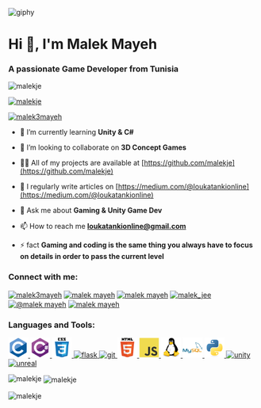 ![giphy](https://user-images.githubusercontent.com/31927278/194100647-341f7c5c-d76a-404e-8617-75d5bec8597c.gif)
<h1 align="left">Hi 👋, I'm Malek Mayeh</h1>
<h3 align="left">A passionate Game Developer from Tunisia</h3>



<p align="left"> <img src="https://komarev.com/ghpvc/?username=malekje&label=Profile%20views&color=0e75b6&style=flat" alt="malekje" /> </p>

<p align="left"> <a href="https://github.com/ryo-ma/github-profile-trophy"><img src="https://github-profile-trophy.vercel.app/?username=malekje" alt="malekje" /></a> </p>

<p align="left"> <a href="https://twitter.com/malek3mayeh" target="blank"><img src="https://img.shields.io/twitter/follow/malek3mayeh?logo=twitter&style=for-the-badge" alt="malek3mayeh" /></a> </p>

- 🌱 I’m currently learning **Unity & C#**

- 👯 I’m looking to collaborate on **3D Concept Games**

- 👨‍💻 All of my projects are available at [https://github.com/malekje](https://github.com/malekje)

- 📝 I regularly write articles on [https://medium.com/@loukatankionline](https://medium.com/@loukatankionline)

- 💬 Ask me about **Gaming & Unity Game Dev**

- 📫 How to reach me **loukatankionline@gmail.com**

- ⚡ fact **Gaming and coding is the same thing you always have to focus on details in order to pass the current level**

<h3 align="left">Connect with me:</h3>
<p align="left">
<a href="https://twitter.com/malek3mayeh" target="blank"><img align="center" src="https://raw.githubusercontent.com/rahuldkjain/github-profile-readme-generator/master/src/images/icons/Social/twitter.svg" alt="malek3mayeh" height="30" width="40" /></a>
<a href="https://linkedin.com/in/malek-mayeh-0b937122b/" target="blank"><img align="center" src="https://raw.githubusercontent.com/rahuldkjain/github-profile-readme-generator/master/src/images/icons/Social/linked-in-alt.svg" alt="malek mayeh" height="30" width="40" /></a>
<a href="https://fb.com/malekje2087" target="blank"><img align="center" src="https://raw.githubusercontent.com/rahuldkjain/github-profile-readme-generator/master/src/images/icons/Social/facebook.svg" alt="malek mayeh" height="30" width="40" /></a>
<a href="https://instagram.com/malek_jee" target="blank"><img align="center" src="https://raw.githubusercontent.com/rahuldkjain/github-profile-readme-generator/master/src/images/icons/Social/instagram.svg" alt="malek_jee" height="30" width="40" /></a>
<a href="https://medium.com/@loukatankionline" target="blank"><img align="center" src="https://raw.githubusercontent.com/rahuldkjain/github-profile-readme-generator/master/src/images/icons/Social/medium.svg" alt="@malek mayeh" height="30" width="40" /></a>
<a href="https://www.youtube.com/@malekmayeh8108" target="blank"><img align="center" src="https://raw.githubusercontent.com/rahuldkjain/github-profile-readme-generator/master/src/images/icons/Social/youtube.svg" alt="malek mayeh" height="30" width="40" /></a>
</p>

<h3 align="left">Languages and Tools:</h3>
<p align="left"> <a href="https://www.cprogramming.com/" target="_blank" rel="noreferrer"> <img src="https://raw.githubusercontent.com/devicons/devicon/master/icons/c/c-original.svg" alt="c" width="40" height="40"/> </a> <a href="https://www.w3schools.com/cs/" target="_blank" rel="noreferrer"> <img src="https://raw.githubusercontent.com/devicons/devicon/master/icons/csharp/csharp-original.svg" alt="csharp" width="40" height="40"/> </a> <a href="https://www.w3schools.com/css/" target="_blank" rel="noreferrer"> <img src="https://raw.githubusercontent.com/devicons/devicon/master/icons/css3/css3-original-wordmark.svg" alt="css3" width="40" height="40"/> </a> <a href="https://flask.palletsprojects.com/" target="_blank" rel="noreferrer"> <img src="https://www.vectorlogo.zone/logos/pocoo_flask/pocoo_flask-icon.svg" alt="flask" width="40" height="40"/> </a> <a href="https://git-scm.com/" target="_blank" rel="noreferrer"> <img src="https://www.vectorlogo.zone/logos/git-scm/git-scm-icon.svg" alt="git" width="40" height="40"/> </a> <a href="https://www.w3.org/html/" target="_blank" rel="noreferrer"> <img src="https://raw.githubusercontent.com/devicons/devicon/master/icons/html5/html5-original-wordmark.svg" alt="html5" width="40" height="40"/> </a> <a href="https://developer.mozilla.org/en-US/docs/Web/JavaScript" target="_blank" rel="noreferrer"> <img src="https://raw.githubusercontent.com/devicons/devicon/master/icons/javascript/javascript-original.svg" alt="javascript" width="40" height="40"/> </a> <a href="https://www.linux.org/" target="_blank" rel="noreferrer"> <img src="https://raw.githubusercontent.com/devicons/devicon/master/icons/linux/linux-original.svg" alt="linux" width="40" height="40"/> </a> <a href="https://www.mysql.com/" target="_blank" rel="noreferrer"> <img src="https://raw.githubusercontent.com/devicons/devicon/master/icons/mysql/mysql-original-wordmark.svg" alt="mysql" width="40" height="40"/> </a> <a href="https://www.python.org" target="_blank" rel="noreferrer"> <img src="https://raw.githubusercontent.com/devicons/devicon/master/icons/python/python-original.svg" alt="python" width="40" height="40"/> </a> <a href="https://unity.com/" target="_blank" rel="noreferrer"> <img src="https://www.vectorlogo.zone/logos/unity3d/unity3d-icon.svg" alt="unity" width="40" height="40"/> </a> <a href="https://unrealengine.com/" target="_blank" rel="noreferrer"> <img src="https://raw.githubusercontent.com/kenangundogan/fontisto/036b7eca71aab1bef8e6a0518f7329f13ed62f6b/icons/svg/brand/unreal-engine.svg" alt="unreal" width="40" height="40"/> </a> </p>

<p><img align="left" src="https://github-readme-stats.vercel.app/api/top-langs?username=malekje&show_icons=true&locale=en&layout=compact" alt="malekje" /></p>

<p>&nbsp;<img align="center" src="https://github-readme-stats.vercel.app/api?username=malekje&show_icons=true&locale=en" alt="malekje" /></p>

<p><img align="center" src="https://github-readme-streak-stats.herokuapp.com/?user=malekje&" alt="malekje" /></p>
